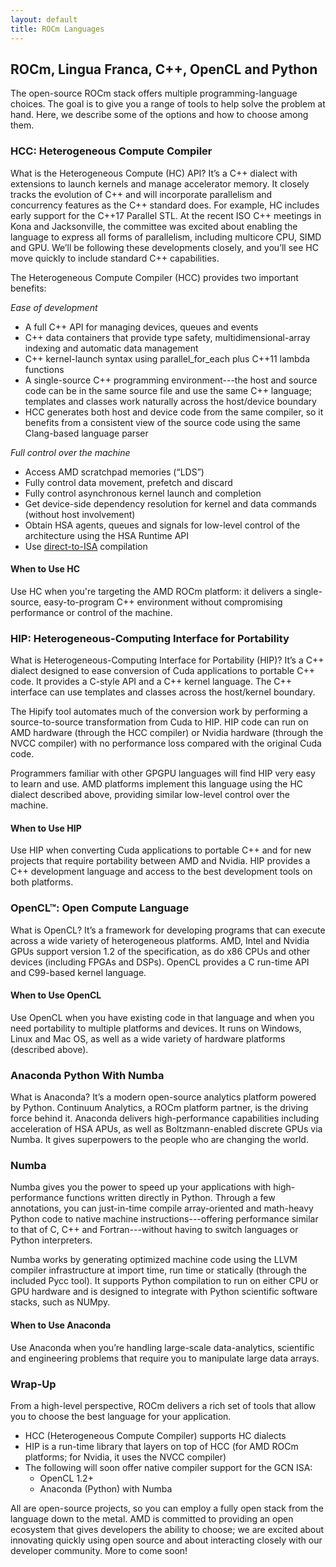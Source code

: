 ```yaml
---
layout: default
title: ROCm Languages
---
```


## ROCm, Lingua Franca,  C++, OpenCL and Python

The open-source ROCm stack offers multiple programming-language
choices. The goal is to give you a range of tools to help solve the
problem at hand. Here, we describe some of the options and how to
choose among them.

### HCC: Heterogeneous Compute Compiler

What is the Heterogeneous Compute (HC) API? It’s a C++ dialect with
extensions to launch kernels and manage accelerator memory. It closely
tracks the evolution of C++ and will incorporate parallelism and
concurrency features as the C++ standard does. For example, HC
includes early support for the C++17 Parallel STL. At the recent ISO
C++ meetings in Kona and Jacksonville, the committee was excited about
enabling the language to express all forms of parallelism, including
multicore CPU, SIMD and GPU. We’ll be following these developments
closely, and you’ll see HC move quickly to include standard C++
capabilities.

The Heterogeneous Compute Compiler (HCC) provides two important
benefits:

*Ease of development*

 * A full C++ API for managing devices, queues and events
 * C++ data containers that provide type safety,
   multidimensional-array indexing and automatic data management
 * C++ kernel-launch syntax using parallel_for_each plus C++11 lambda
   functions
 * A single-source C++ programming environment---the host and source
   code can be in the same source file and use the same C++ language;
   templates and classes work naturally across the host/device
   boundary
 * HCC generates both host and device code from the same compiler, so
   it benefits from a consistent view of the source code using the
   same Clang-based language parser

*Full control over the machine*

 * Access AMD scratchpad memories (“LDS”)
 * Fully control data movement, prefetch and discard
 * Fully control asynchronous kernel launch and completion
 * Get device-side dependency resolution for kernel and data commands (without host involvement)
 * Obtain HSA agents, queues and signals for low-level control of the architecture using the HSA Runtime API
 * Use [direct-to-ISA](https://github.com/RadeonOpenCompute/HCC-Native-GCN-ISA) compilation

#### When to Use HC

Use HC when you're targeting the AMD ROCm platform: it delivers a single-source, easy-to-program C++ environment without compromising
performance or control of the machine.

### HIP: Heterogeneous-Computing Interface for Portability

What is Heterogeneous-Computing Interface for Portability (HIP)? It’s
a C++ dialect designed to ease conversion of Cuda applications to
portable C++ code. It provides a C-style API and a C++ kernel
language. The C++ interface can use templates and classes across the
host/kernel boundary.

The Hipify tool automates much of the conversion work by performing a
source-to-source transformation from Cuda to HIP. HIP code can run on
AMD hardware (through the HCC compiler) or Nvidia hardware (through
the NVCC compiler) with no performance loss compared with the original
Cuda code.

Programmers familiar with other GPGPU languages will find HIP very
easy to learn and use. AMD platforms implement this language using the
HC dialect described above, providing similar low-level control over
the machine.

#### When to Use HIP

Use HIP when converting Cuda applications to portable C++ and for new
projects that require portability between AMD and Nvidia. HIP provides
a C++ development language and access to the best development tools on
both platforms.

### OpenCL™: Open Compute Language

What is OpenCL? It’s a framework for developing programs that can
execute across a wide variety of heterogeneous platforms. AMD, Intel
and Nvidia GPUs support version 1.2 of the specification, as do x86
CPUs and other devices (including FPGAs and DSPs). OpenCL provides a C
run-time API and C99-based kernel language.

#### When to Use OpenCL

Use OpenCL when you have existing code in that language and when you
need portability to multiple platforms and devices. It runs on
Windows, Linux and Mac OS, as well as a wide variety of hardware
platforms (described above).

### Anaconda Python With Numba

What is Anaconda? It’s a modern open-source analytics platform powered
by Python. Continuum Analytics, a ROCm platform partner,  is the
driving force behind it. Anaconda delivers high-performance
capabilities including acceleration of HSA APUs, as well as
Boltzmann-enabled discrete GPUs via Numba. It gives superpowers to the
people who are changing the world.

### Numba

Numba gives you the power to speed up your applications with
high-performance functions written directly in Python. Through a few
annotations, you can just-in-time compile array-oriented and
math-heavy Python code to native machine instructions---offering
performance similar to that of C, C++ and Fortran---without having to
switch languages or Python interpreters.

Numba works by generating optimized machine code using the LLVM
compiler infrastructure at import time, run time or statically
(through the included Pycc tool). It supports Python compilation to
run on either CPU or GPU hardware and is designed to integrate with
Python scientific software stacks, such as NUMpy.

#### When to Use Anaconda

Use Anaconda when you’re handling large-scale data-analytics,
scientific and engineering problems that require you to manipulate
large data arrays.

### Wrap-Up

From a high-level perspective, ROCm delivers a rich set of tools that
allow you to choose the best language for your application.

 * HCC (Heterogeneous Compute Compiler) supports HC dialects
 * HIP is a run-time library that layers on top of HCC (for AMD ROCm platforms; for Nvidia, it uses the NVCC compiler)
 * The following will soon offer native compiler support for the GCN ISA:
    * OpenCL 1.2+
    * Anaconda (Python) with Numba

All are open-source projects, so you can employ a fully open stack
from the language down to the metal. AMD is committed to providing an
open ecosystem that gives developers the ability to choose; we are
excited about innovating quickly using open source and about
interacting closely with our developer community. More to come soon!
